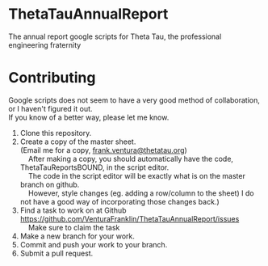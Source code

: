 # ThetaTauAnnualReport
The annual report google scripts for Theta Tau, the professional engineering fraternity

# Contributing
Google scripts does not seem to have a very good method of collaboration, or I haven't figured it out.<br>
If you know of a better way, please let me know.

1. Clone this repository.
2. Create a copy of the master sheet.<br>
  (Email me for a copy, frank.ventura@thetatau.org)<br>
  &nbsp;&nbsp;&nbsp;&nbsp;After making a copy, you should automatically have the code, ThetaTauReportsBOUND, in the script editor.<br>
  &nbsp;&nbsp;&nbsp;&nbsp;The code in the script editor will be exactly what is on the master branch on github.<br>
  &nbsp;&nbsp;&nbsp;&nbsp;However, style changes (eg. adding a row/column to the sheet) I do not have a good way of incorporating those changes back.)
3. Find a task to work on at Github <br>
  https://github.com/VenturaFranklin/ThetaTauAnnualReport/issues<br>
  &nbsp;&nbsp;&nbsp;&nbsp;Make sure to claim the task
4. Make a new branch for your work.
5. Commit and push your work to your branch.
6. Submit a pull request.
